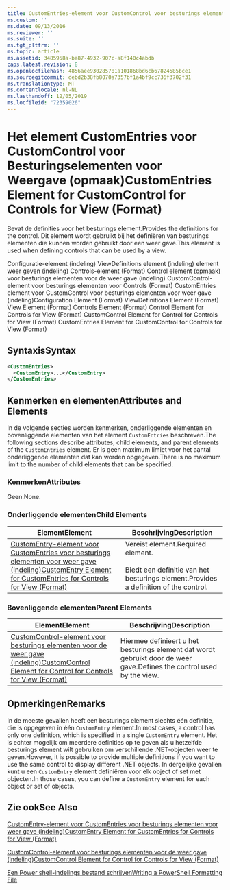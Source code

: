 ```yaml
---
title: CustomEntries-element voor CustomControl voor besturings elementen voor weer gave (indeling) | Microsoft Docs
ms.custom: ''
ms.date: 09/13/2016
ms.reviewer: ''
ms.suite: ''
ms.tgt_pltfrm: ''
ms.topic: article
ms.assetid: 3485958a-ba87-4932-907c-a8f140c4abdb
caps.latest.revision: 8
ms.openlocfilehash: 4856aee930285781a101868bd6cb67824585bce1
ms.sourcegitcommit: debd2b38fb8070a7357bf1a4bf9cc736f3702f31
ms.translationtype: MT
ms.contentlocale: nl-NL
ms.lasthandoff: 12/05/2019
ms.locfileid: "72359026"
---
```

# <a name="customentries-element-for-customcontrol-for-controls-for-view-format"></a><span data-ttu-id="b0f8b-102">Het element CustomEntries voor CustomControl voor Besturingselementen voor Weergave (opmaak)</span><span class="sxs-lookup"><span data-stu-id="b0f8b-102">CustomEntries Element for CustomControl for Controls for View (Format)</span></span>

<span data-ttu-id="b0f8b-103">Bevat de definities voor het besturings element.</span><span class="sxs-lookup"><span data-stu-id="b0f8b-103">Provides the definitions for the control.</span></span> <span data-ttu-id="b0f8b-104">Dit element wordt gebruikt bij het definiëren van besturings elementen die kunnen worden gebruikt door een weer gave.</span><span class="sxs-lookup"><span data-stu-id="b0f8b-104">This element is used when defining controls that can be used by a view.</span></span>

<span data-ttu-id="b0f8b-105">Configuratie-element (indeling) ViewDefinitions element (indeling) element weer geven (indeling) Controls-element (Format) Control element (opmaak) voor besturings elementen voor de weer gave (indeling) CustomControl-element voor besturings elementen voor Controls (Format) CustomEntries element voor CustomControl voor besturings elementen voor weer gave (indeling)</span><span class="sxs-lookup"><span data-stu-id="b0f8b-105">Configuration Element (Format) ViewDefinitions Element (Format) View Element (Format) Controls Element (Format) Control Element for Controls for View (Format) CustomControl Element for Control for Controls for View (Format) CustomEntries Element for CustomControl for Controls for View (Format)</span></span>

## <a name="syntax"></a><span data-ttu-id="b0f8b-106">Syntaxis</span><span class="sxs-lookup"><span data-stu-id="b0f8b-106">Syntax</span></span>

```xml
<CustomEntries>
  <CustomEntry>...</CustomEntry>
</CustomEntries>
```

## <a name="attributes-and-elements"></a><span data-ttu-id="b0f8b-107">Kenmerken en elementen</span><span class="sxs-lookup"><span data-stu-id="b0f8b-107">Attributes and Elements</span></span>

<span data-ttu-id="b0f8b-108">In de volgende secties worden kenmerken, onderliggende elementen en bovenliggende elementen van het element `CustomEntries` beschreven.</span><span class="sxs-lookup"><span data-stu-id="b0f8b-108">The following sections describe attributes, child elements, and parent elements of the `CustomEntries` element.</span></span> <span data-ttu-id="b0f8b-109">Er is geen maximum limiet voor het aantal onderliggende elementen dat kan worden opgegeven.</span><span class="sxs-lookup"><span data-stu-id="b0f8b-109">There is no maximum limit to the number of child elements that can be specified.</span></span>

### <a name="attributes"></a><span data-ttu-id="b0f8b-110">Kenmerken</span><span class="sxs-lookup"><span data-stu-id="b0f8b-110">Attributes</span></span>

<span data-ttu-id="b0f8b-111">Geen.</span><span class="sxs-lookup"><span data-stu-id="b0f8b-111">None.</span></span>

### <a name="child-elements"></a><span data-ttu-id="b0f8b-112">Onderliggende elementen</span><span class="sxs-lookup"><span data-stu-id="b0f8b-112">Child Elements</span></span>

|<span data-ttu-id="b0f8b-113">Element</span><span class="sxs-lookup"><span data-stu-id="b0f8b-113">Element</span></span>|<span data-ttu-id="b0f8b-114">Beschrijving</span><span class="sxs-lookup"><span data-stu-id="b0f8b-114">Description</span></span>|
|-------------|-----------------|
|[<span data-ttu-id="b0f8b-115">CustomEntry-element voor CustomEntries voor besturings elementen voor weer gave (indeling)</span><span class="sxs-lookup"><span data-stu-id="b0f8b-115">CustomEntry Element for CustomEntries for Controls for View (Format)</span></span>](./customentry-element-for-customentries-for-controls-for-view-format.md)|<span data-ttu-id="b0f8b-116">Vereist element.</span><span class="sxs-lookup"><span data-stu-id="b0f8b-116">Required element.</span></span><br /><br /> <span data-ttu-id="b0f8b-117">Biedt een definitie van het besturings element.</span><span class="sxs-lookup"><span data-stu-id="b0f8b-117">Provides a definition of the control.</span></span>|

### <a name="parent-elements"></a><span data-ttu-id="b0f8b-118">Bovenliggende elementen</span><span class="sxs-lookup"><span data-stu-id="b0f8b-118">Parent Elements</span></span>

|<span data-ttu-id="b0f8b-119">Element</span><span class="sxs-lookup"><span data-stu-id="b0f8b-119">Element</span></span>|<span data-ttu-id="b0f8b-120">Beschrijving</span><span class="sxs-lookup"><span data-stu-id="b0f8b-120">Description</span></span>|
|-------------|-----------------|
|[<span data-ttu-id="b0f8b-121">CustomControl-element voor besturings elementen voor de weer gave (indeling)</span><span class="sxs-lookup"><span data-stu-id="b0f8b-121">CustomControl Element for Control for Controls for View (Format)</span></span>](./customcontrol-element-for-control-for-controls-for-view-format.md)|<span data-ttu-id="b0f8b-122">Hiermee definieert u het besturings element dat wordt gebruikt door de weer gave.</span><span class="sxs-lookup"><span data-stu-id="b0f8b-122">Defines the control used by the view.</span></span>|

## <a name="remarks"></a><span data-ttu-id="b0f8b-123">Opmerkingen</span><span class="sxs-lookup"><span data-stu-id="b0f8b-123">Remarks</span></span>

<span data-ttu-id="b0f8b-124">In de meeste gevallen heeft een besturings element slechts één definitie, die is opgegeven in één `CustomEntry` element.</span><span class="sxs-lookup"><span data-stu-id="b0f8b-124">In most cases, a control has only one definition, which is specified in a single `CustomEntry` element.</span></span> <span data-ttu-id="b0f8b-125">Het is echter mogelijk om meerdere definities op te geven als u hetzelfde besturings element wilt gebruiken om verschillende .NET-objecten weer te geven.</span><span class="sxs-lookup"><span data-stu-id="b0f8b-125">However, it is possible to provide multiple definitions if you want to use the same control to display different .NET objects.</span></span> <span data-ttu-id="b0f8b-126">In dergelijke gevallen kunt u een `CustomEntry` element definiëren voor elk object of set met objecten.</span><span class="sxs-lookup"><span data-stu-id="b0f8b-126">In those cases, you can define a `CustomEntry` element for each object or set of objects.</span></span>

## <a name="see-also"></a><span data-ttu-id="b0f8b-127">Zie ook</span><span class="sxs-lookup"><span data-stu-id="b0f8b-127">See Also</span></span>

[<span data-ttu-id="b0f8b-128">CustomEntry-element voor CustomEntries voor besturings elementen voor weer gave (indeling)</span><span class="sxs-lookup"><span data-stu-id="b0f8b-128">CustomEntry Element for CustomEntries for Controls for View (Format)</span></span>](./customentry-element-for-customentries-for-controls-for-view-format.md)

[<span data-ttu-id="b0f8b-129">CustomControl-element voor besturings elementen voor de weer gave (indeling)</span><span class="sxs-lookup"><span data-stu-id="b0f8b-129">CustomControl Element for Control for Controls for View (Format)</span></span>](./customcontrol-element-for-control-for-controls-for-view-format.md)

[<span data-ttu-id="b0f8b-130">Een Power shell-indelings bestand schrijven</span><span class="sxs-lookup"><span data-stu-id="b0f8b-130">Writing a PowerShell Formatting File</span></span>](./writing-a-powershell-formatting-file.md)
